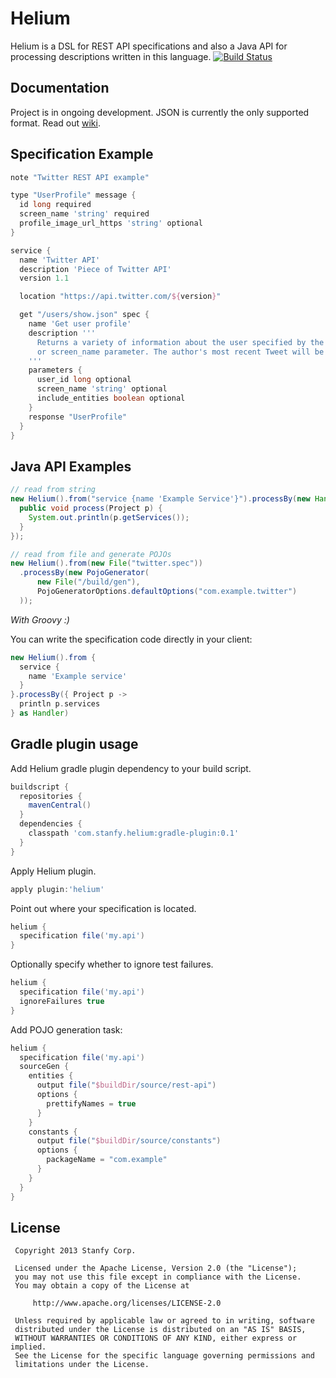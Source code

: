 Helium
======

Helium is a DSL for REST API specifications and also a Java API for processing descriptions written in this language.
[![Build Status](https://travis-ci.org/stanfy/helium.png?branch=master)](https://travis-ci.org/stanfy/helium)


Documentation
-------------
Project is in ongoing development. JSON is currently the only supported format.
Read out [wiki](https://github.com/stanfy/helium/wiki/Helium).


Specification Example
---------------------

```groovy
note "Twitter REST API example"

type "UserProfile" message {
  id long required
  screen_name 'string' required
  profile_image_url_https 'string' optional
}

service {
  name 'Twitter API'
  description 'Piece of Twitter API'
  version 1.1

  location "https://api.twitter.com/${version}"

  get "/users/show.json" spec {
    name 'Get user profile'
    description '''
      Returns a variety of information about the user specified by the required user_id
      or screen_name parameter. The author's most recent Tweet will be returned inline when possible.
    '''
    parameters {
      user_id long optional
      screen_name 'string' optional
      include_entities boolean optional
    }
    response "UserProfile"
  }
}

```


Java API Examples
-----------------

```java
// read from string
new Helium().from("service {name 'Example Service'}").processBy(new Handler() {
  public void process(Project p) {
    System.out.println(p.getServices());
  }
});

// read from file and generate POJOs
new Helium().from(new File("twitter.spec"))
  .processBy(new PojoGenerator(
      new File("/build/gen"),
      PojoGeneratorOptions.defaultOptions("com.example.twitter")
  ));
```

*With Groovy :)*

You can write the specification code directly in your client:
```groovy
new Helium().from {
  service {
    name 'Example service'
  }
}.processBy({ Project p ->
  println p.services
} as Handler)
```


Gradle plugin usage
-------------------
Add Helium gradle plugin dependency to your build script.
```groovy
buildscript {
  repositories {
    mavenCentral()
  }
  dependencies {
    classpath 'com.stanfy.helium:gradle-plugin:0.1'
  }
}
```

Apply Helium plugin.
```groovy
apply plugin:'helium'
```

Point out where your specification is located.
```groovy
helium {
  specification file('my.api')
}
```

Optionally specify whether to ignore test failures.
```groovy
helium {
  specification file('my.api')
  ignoreFailures true
}
```

Add POJO generation task:
```groovy
helium {
  specification file('my.api')
  sourceGen {
    entities {
      output file("$buildDir/source/rest-api")
      options {
        prettifyNames = true
      }
    }
    constants {
      output file("$buildDir/source/constants")
      options {
        packageName = "com.example"
      }
    }
  }
}
```


License
-------

     Copyright 2013 Stanfy Corp.

     Licensed under the Apache License, Version 2.0 (the "License");
     you may not use this file except in compliance with the License.
     You may obtain a copy of the License at

         http://www.apache.org/licenses/LICENSE-2.0

     Unless required by applicable law or agreed to in writing, software
     distributed under the License is distributed on an "AS IS" BASIS,
     WITHOUT WARRANTIES OR CONDITIONS OF ANY KIND, either express or implied.
     See the License for the specific language governing permissions and
     limitations under the License.
